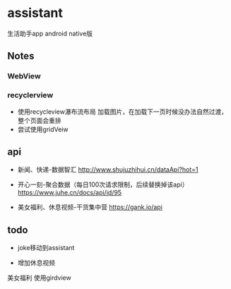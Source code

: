 # assistant
生活助手app android native版

## Notes 
### WebView

### recyclerview
- 使用recycleview瀑布流布局 加载图片，在加载下一页时候没办法自然过渡，整个页面会重排
- 尝试使用gridVeiw

## api
- 新闻、快递-数据智汇
http://www.shujuzhihui.cn/dataApi?hot=1

- 开心一刻-聚合数据（每日100次请求限制，后续替换掉该api）
https://www.juhe.cn/docs/api/id/95

- 美女福利、休息视频-干货集中营
https://gank.io/api

## todo
- joke移动到assistant

- 增加休息视频

美女福利
使用girdview

